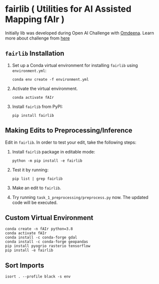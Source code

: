 # fairlib ( Utilities for AI Assisted Mapping fAIr )
Initially lib was developed during Open AI Challenge with [Omdeena](https://omdena.com/). Learn more about challenge from [here](https://www.hotosm.org/tech-blog/hot-tech-talk-open-ai-challenge/)  

## `fairlib` Installation

1. Set up a Conda virtual environment for installing `fairlib` using `environment.yml`:

    ```console
    conda env create -f environment.yml
    ```

2. Activate the virtual environment.

    ```console
    conda activate fAIr
    ```

3. Install `fairlib` from PyPI:

    ```console
    pip install fairlib
    ```

## Making Edits to Preprocessing/Inference

Edit in `fairlib`. In order to test your edit, take the following steps:

1. Install `fairlib` package in editable mode:

    ```console
    python -m pip install -e fairlib
    ```

2. Test it by running:

    ```console
    pip list | grep fairlib
    ```


3. Make an edit to `fairlib`.
4. Try running `task_1_preprocessing/preprocess.py` now. The updated code will be executed.

## Custom Virtual Environment

```console
conda create -n fAIr python=3.8
conda activate fAIr
conda install -c conda-forge gdal
conda install -c conda-forge geopandas
pip install pyogrio rasterio tensorflow
pip install -e fairlib
```

## Sort Imports

```console
isort . --profile black -s env
```
